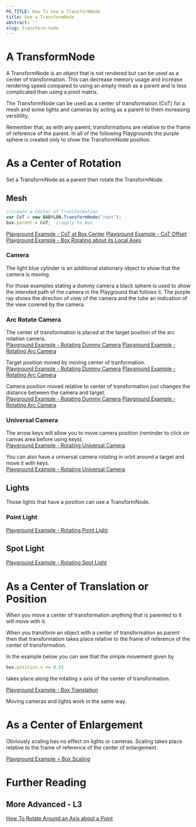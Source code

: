 ```yaml
---
PG_TITLE: How To Use a TransformNode
title: Use a TransformNode
abstract: ''
slug: transform-node
---
```


# A TransformNode

A TransformNode is an object that is not rendered but can be used as a center of transformation. This can decrease memory usage and increase rendering speed compared to using an empty mesh as a parent and is less complicated than using a pivot matrix.

The TransformNode can be used as a center of transformation (CoT) for a mesh and some lights and cameras by acting as a parent to them increasing versitility.

Remember that, as with any parent, transformations are relative to the frame of reference of the parent.
In all of the following Playgrounds the purple sphere is created only to show the TransformNode position. 

# As a Center of Rotation

Set a TransformNode as a parent then rotate the TransformNode.

## Mesh

```javascript
//create a Center of Transformation
var CoT = new BABYLON.TransformNode("root"); 
box.parent = CoT;  //apply to Box
```
[Playground Example - CoT at Box Center](https://www.babylonjs-playground.com/#2JKA91)
[Playground Example - CoT Offset](https://www.babylonjs-playground.com/#2JKA91#1)
[Playground Example - Box Rotating about its Local Axes](https://www.babylonjs-playground.com/#2JKA91#2)

### Camera 
The light blue cylinder is an additional stationary object to show that the camera is moving.

For those examples stating a dummy camera a black sphere is used to show the intended path of the camera in the Playground that follows it. The purple ray shows the direction of view of the camera and the tube an indication of the view covered by the camera.

### Arc Rotate Camera
The center of transformation is placed at the target position of the arc rotation camera.  
[Playground Example - Rotating Dummy Camera](https://www.babylonjs-playground.com/#PP962K#1)
[Playground Example - Rotating Arc Camera](https://www.babylonjs-playground.com/#2JKA91#4)

Target position moved by moving center of tranformation.  
[Playground Example - Rotating Dummy Camera](https://www.babylonjs-playground.com/#PP962K#2)
[Playground Example - Rotating Arc Camera](https://www.babylonjs-playground.com/#2JKA91#5)

Camera position moved relative to center of transformation just changes the distance between the camera and target.  
[Playground Example - Rotating Dummy Camera](https://www.babylonjs-playground.com/#PP962K#3)
[Playground Example - Rotating Arc Camera](https://www.babylonjs-playground.com/#2JKA91#6)

### Universal Camera
The arrow keys will allow you to move camera position (reminder to click on canvas area before using keys).  
[Playground Example - Rotating Universal Camera](https://www.babylonjs-playground.com/#2JKA91#8)

You can also have a universal camera rotating in orbit around a target and move it with keys.  
[Playground Example - Rotating Universal Camera](https://www.babylonjs-playground.com/#2JKA91#9)

## Lights
Those lights that have a position can use a TransformNode.

### Point Light
[Playground Example - Rotating Point Light](https://www.babylonjs-playground.com/#2JKA91#10)

## Spot Light
[Playground Example - Rotating Spot Light](https://www.babylonjs-playground.com/#2JKA91#11)

# As a Center of Translation or Position

When you move a center of transformation anything that is parented to it will move with it.

When you transform an object with a center of transformation as parent then that transformation takes place relative to the frame of reference of the center of transformation. 

In the example below you can see that the simple movement given by

```javascript
box.position.x += 0.01
``` 
takes place along the rotating x axis of the center of transformation.

[Playground Example - Box Translation](https://www.babylonjs-playground.com/#2JKA91#12)

Moving cameras and lights work in the same way.

# As a Center of Enlargement

Obviously scaling has no effect on lights or cameras. Scaling takes place relative to the frame of reference of the center of enlargement.

[Playground Example = Box Scaling](https://www.babylonjs-playground.com/#2JKA91#13)

# Further Reading

## More Advanced - L3

[How To Rotate Around an Axis about a Point](/how-to/mesh/pivot)


